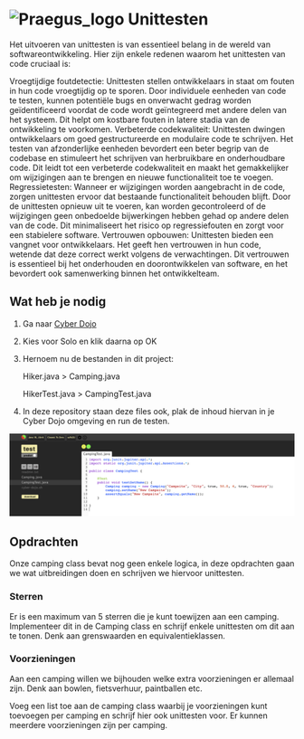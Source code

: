 # ![Praegus_logo](https://avatars.githubusercontent.com/u/53261849?s=25&v=4) Unittesten

Het uitvoeren van unittesten is van essentieel belang in de wereld van softwareontwikkeling. Hier zijn enkele redenen waarom het unittesten van code cruciaal is:

Vroegtijdige foutdetectie: Unittesten stellen ontwikkelaars in staat om fouten in hun code vroegtijdig op te sporen. Door individuele eenheden van code te testen, kunnen potentiële bugs en onverwacht gedrag worden geïdentificeerd voordat de code wordt geïntegreerd met andere delen van het systeem. Dit helpt om kostbare fouten in latere stadia van de ontwikkeling te voorkomen.
Verbeterde codekwaliteit: Unittesten dwingen ontwikkelaars om goed gestructureerde en modulaire code te schrijven. Het testen van afzonderlijke eenheden bevordert een beter begrip van de codebase en stimuleert het schrijven van herbruikbare en onderhoudbare code. Dit leidt tot een verbeterde codekwaliteit en maakt het gemakkelijker om wijzigingen aan te brengen en nieuwe functionaliteit toe te voegen.
Regressietesten: Wanneer er wijzigingen worden aangebracht in de code, zorgen unittesten ervoor dat bestaande functionaliteit behouden blijft. Door de unittesten opnieuw uit te voeren, kan worden gecontroleerd of de wijzigingen geen onbedoelde bijwerkingen hebben gehad op andere delen van de code. Dit minimaliseert het risico op regressiefouten en zorgt voor een stabielere software.
Vertrouwen opbouwen: Unittesten bieden een vangnet voor ontwikkelaars. Het geeft hen vertrouwen in hun code, wetende dat deze correct werkt volgens de verwachtingen. Dit vertrouwen is essentieel bij het onderhouden en doorontwikkelen van software, en het bevordert ook samenwerking binnen het ontwikkelteam.

## Wat heb je nodig

1. Ga naar [Cyber Dojo](https://cyber-dojo.org/creator/choose_type?exercise_name=Closest%20To%20Zero&language_name=Java%2018%2C%20JUnit)
2. Kies voor Solo en klik daarna op OK
3. Hernoem nu de bestanden in dit project:

   Hiker.java > Camping.java

   HikerTest.java > CampingTest.java

4. In deze repository staan deze files ook, plak de inhoud hiervan in je Cyber Dojo omgeving en run de testen.

![image](images/cyberdojo.png)

## Opdrachten

Onze camping class bevat nog geen enkele logica, in deze opdrachten gaan we wat uitbreidingen doen en schrijven we hiervoor unittesten.

### Sterren

Er is een maximum van 5 sterren die je kunt toewijzen aan een camping. Implementeer dit in de Camping class en schrijf enkele unittesten om dit aan te tonen. Denk aan grenswaarden en equivalentieklassen.

### Voorzieningen

Aan een camping willen we bijhouden welke extra voorzieningen er allemaal zijn. Denk aan bowlen, fietsverhuur, paintballen etc.

Voeg een list toe aan de camping class waarbij je voorzieningen kunt toevoegen per camping en schrijf hier ook unittesten voor. Er kunnen meerdere voorzieningen zijn per camping.
